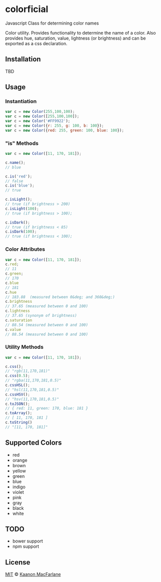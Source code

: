 # colorficial
Javascript Class for determining color names

Color utility. Provides functionality to determine the name of a color.
Also provides hue, saturation, value, lightness (or brightness) and can be exported as a css declaration.

## Installation

TBD

## Usage

### Instantiation
```javascript
var c = new Color(255,100,100);
var c = new Color([255,100,100]);
var c = new Color('#FF9922');
var c = new Color({r: 255, g: 100, b: 100});
var c = new Color({red: 255, green: 100, blue: 100});
```
### "is" Methods
```javascript
var c = new Color([11, 170, 181]);

c.name();
// blue

c.is('red');
// false
c.is('blue');
// true

c.isLight();
// true (if brightness > 200)
c.isLight(100);
// true (if brightness > 100);

c.isDark();
// true (if brightness < 85)
c.isDark(100);
// true (if brightness < 100);

```


### Color Attributes
```javascript
var c = new Color([11, 170, 181]);
c.red;
// 11
c.green;
// 170
c.blue
// 181
c.hue
// 183.88  (measured between 0&deg; and 360&deg;)
c.brightness
// 37.65 (measured between 0 and 100)
c.lightness
// 37.65 (synonym of brightness)
c.saturation
// 88.54 (measured between 0 and 100)
c.value
// 88.54 (measured between 0 and 100)
```

### Utility Methods
```javascript
var c = new Color([11, 170, 181]);

c.css();
// "rgb(11,170,181)"
c.css(0.5);
// "rgba(11,170,181,0.5)"
c.cssHSL();
// "hsl(11,170,181,0.5)"
c.cssHSV();
// "hsv(11,170,181,0.5)"
c.toJSON();
// { red: 11, green: 170, blue: 181 }
c.toArray();
// [ 11, 170, 181 ]
c.toString()
// "[11, 170, 181]"
```

## Supported Colors
- red
- orange
- brown
- yellow
- green
- blue
- indigo
- violet
- pink
- gray
- black
- white

## TODO
- bower support
- npm support

## License

[MIT](http://opensource.org/licenses/MIT) © [Kaanon MacFarlane](http://kaanon.com)
